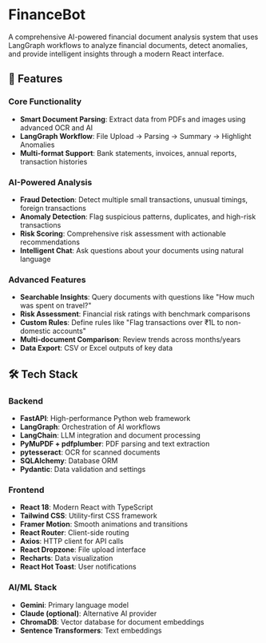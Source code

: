 # FinanceBot

A comprehensive AI-powered financial document analysis system that uses LangGraph workflows to analyze financial documents, detect anomalies, and provide intelligent insights through a modern React interface.

## 🚀 Features

### Core Functionality
- **Smart Document Parsing**: Extract data from PDFs and images using advanced OCR and AI
- **LangGraph Workflow**: File Upload → Parsing → Summary → Highlight Anomalies
- **Multi-format Support**: Bank statements, invoices, annual reports, transaction histories

### AI-Powered Analysis
- **Fraud Detection**: Detect multiple small transactions, unusual timings, foreign transactions
- **Anomaly Detection**: Flag suspicious patterns, duplicates, and high-risk transactions
- **Risk Scoring**: Comprehensive risk assessment with actionable recommendations
- **Intelligent Chat**: Ask questions about your documents using natural language

### Advanced Features
- **Searchable Insights**: Query documents with questions like "How much was spent on travel?"
- **Risk Assessment**: Financial risk ratings with benchmark comparisons
- **Custom Rules**: Define rules like "Flag transactions over ₹1L to non-domestic accounts"
- **Multi-document Comparison**: Review trends across months/years
- **Data Export**: CSV or Excel outputs of key data

## 🛠️ Tech Stack

### Backend
- **FastAPI**: High-performance Python web framework
- **LangGraph**: Orchestration of AI workflows
- **LangChain**: LLM integration and document processing
- **PyMuPDF + pdfplumber**: PDF parsing and text extraction
- **pytesseract**: OCR for scanned documents
- **SQLAlchemy**: Database ORM
- **Pydantic**: Data validation and settings

### Frontend
- **React 18**: Modern React with TypeScript
- **Tailwind CSS**: Utility-first CSS framework
- **Framer Motion**: Smooth animations and transitions
- **React Router**: Client-side routing
- **Axios**: HTTP client for API calls
- **React Dropzone**: File upload interface
- **Recharts**: Data visualization
- **React Hot Toast**: User notifications

### AI/ML Stack
- **Gemini**: Primary language model
- **Claude (optional)**: Alternative AI provider
- **ChromaDB**: Vector database for document embeddings
- **Sentence Transformers**: Text embeddings